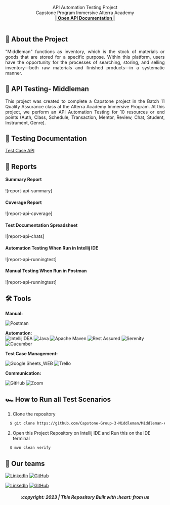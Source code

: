  <p align="center">
    API Automation Testing Project
    <br />
    Capstone Program Immersive Alterra Academy
    <br />
    <a href="[[https://app.swaggerhub.com/apis-docs/KHARISMAJANUAR/MusicLab-API/1.0.0](https://app.swaggerhub.com/apis-docs/vaniliacahya/capstone/1.0.0)#/](https://app.swaggerhub.com/apis-docs/vaniliacahya/capstone/1.0.0)"><strong>| Open API Documentation |</strong></a>
    <br />
    <br />
  </p>
</div>

## 📑 About the Project

<p align="justify">"Middleman" functions as inventory, which is the stock of materials or goods that are stored for a specific purpose. Within this platform, users have the opportunity for the processes of searching, storing, and selling inventory—both raw materials and finished products—in a systematic manner.</p>

## 📑 API Testing- Middleman

<p align="justify">This project was created to complete a Capstone project in the Batch 11 Quality Assurance class at the Alterra Academy Immersive Program. At this project, we perform an API Automation Testing for 10 resources or end points (Auth, Class, Schedule, Transaction, Mentor, Review, Chat, Student, Instrument, Genre).</p>

## 📓 Testing Documentation
[Test Case API](https://docs.google.com/spreadsheets/d/15vAlKOratoFm_b7SgAjNHDpqaYuoZuMlsEd0fIakkxI/edit#gid=0)

## 📝 Reports


#### Summary Report
![report-api-summary]

#### Coverage Report
![report-api-cpverage]

#### Test Documentation Spreadsheet
![report-api-chats]

#### Automation Testing When Run in Intellij IDE
![report-api-runningtest]

#### Manual Testing When Run in Postman
![report-api-runningtest]

## 🛠 Tools
**Manual:**

![Postman](https://img.shields.io/badge/Postman-FF6C37?style=for-the-badge&logo=postman&logoColor=white)

**Automation:**  
![IntellijIDEA](https://img.shields.io/badge/IntelliJIDEA-000000.svg?style=for-the-badge&logo=intellij-idea&logoColor=white)
![Java](https://img.shields.io/badge/java-%23ED8B00.svg?style=for-the-badge&logo=java&logoColor=white)
![Apache Maven](https://img.shields.io/badge/Apache%20Maven-C71A36?style=for-the-badge&logo=Apache%20Maven&logoColor=white)
![Rest Assured](https://img.shields.io/badge/-rest%20assured-000000?style=for-the-badge&logo=rest-assured&logoColor=black)
![Serenity](https://img.shields.io/badge/-serenity-16a67a?style=for-the-badge&logo=serenity&logoColor=black)
![Cucumber](https://img.shields.io/badge/-cucumber-4bc47b?style=for-the-badge&logo=cucumber&logoColor=black)

**Test Case Management:**  

![Google Sheets_WEB](https://img.shields.io/badge/-Google%20sheets-4bc47b?style=for-the-badge&logoColor=black)
![Trello](https://img.shields.io/badge/Trello-%23026AA7.svg?style=for-the-badge&logo=Trello&logoColor=white)

**Communication:**  

![GitHub](https://img.shields.io/badge/github%20Project-%23121011.svg?style=for-the-badge&logo=github&logoColor=white)
![Zoom](https://img.shields.io/badge/Zoom-2D8CFF?style=for-the-badge&logo=zoom&logoColor=white)

## 🏎️ How to Run all Test Scenarios

1. Clone the repository
```bash
  $ git clone https://github.com/Capstone-Group-3-Middleman/Middleman-API.git
```
2. Open  this Project Repository on Intellij IDE and Run this on the IDE terminal

```bash
  $ mvn clean verify
```


## 📱 Our teams

  [![LinkedIn](https://img.shields.io/badge/-MHumam%20Zaki-white?style=for-the-badge&logo=linkedin&logoColor=blue)](https://www.linkedin.com/in/muhammad-humam-zaky-139369170/)
  [![GitHub](https://img.shields.io/badge/-MhumamZaki-white?style=for-the-badge&logo=github&logoColor=black)](https://github.com/muhamaz)

  [![LinkedIn](https://img.shields.io/badge/-Aditya%20Dwi%20Irawan-white?style=for-the-badge&logo=linkedin&logoColor=blue)](https://www.linkedin.com/in/aditya-dwi-irawan/)
  [![GitHub](https://img.shields.io/badge/-AdityaDwiIrawan-white?style=for-the-badge&logo=github&logoColor=black)](https://github.com/Adityadi195)



<h5>
<p align="center">:copyright: 2023 | This Repository Built with :heart: from us</p>
</h5>
